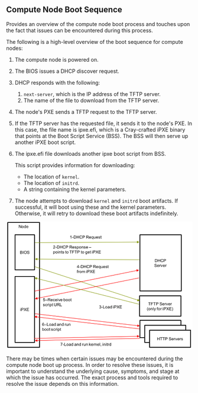 
## Compute Node Boot Sequence

Provides an overview of the compute node boot process and touches upon the fact that issues can be encountered during this process.

The following is a high-level overview of the boot sequence for compute nodes:

1.  The compute node is powered on.
2.  The BIOS issues a DHCP discover request.
3.  DHCP responds with the following:
    1.  `next-server`, which is the IP address of the TFTP server.
    2.  The name of the file to download from the TFTP server.
4.  The node's PXE sends a TFTP request to the TFTP server.
5.  If the TFTP server has the requested file, it sends it to the node's PXE. In this case, the file name is ipxe.efi, which is a Cray-crafted iPXE binary that points at the Boot Script Service \(BSS\). The BSS will then serve up another iPXE boot script.
6.  The ipxe.efi file downloads another ipxe boot script from BSS.

    This script provides information for downloading:

    -   The location of `kernel`.
    -   The location of `initrd`.
    -   A string containing the kernel parameters.
7.  The node attempts to download `kernel` and `initrd` boot artifacts. If successful, it will boot using these and the kernel parameters. Otherwise, it will retry to download these boot artifacts indefinitely.

![Node Boot Flow](../../img/operations/Boot_Flow.png)

There may be times when certain issues may be encountered during the compute node boot up process. In order to resolve these issues, it is important to understand the underlying cause, symptoms, and stage at which the issue has occurred. The exact process and tools required to resolve the issue depends on this information.


